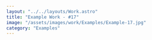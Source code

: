 ```yaml
---
layout: "../../layouts/Work.astro"
title: "Example Work - #17"
image: "/assets/images/work/Examples/Example-17.jpg"
category: "Examples"
---
```

